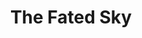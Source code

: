 ---
authors: Mary Robinette Kowal
title: The Fated Sky
series: Lady Astronaut
series_number: 2
narrators: Mary Robinette Kowal
vibe:
rating: 👍
finished: 2024-01-22
year: 2024
---